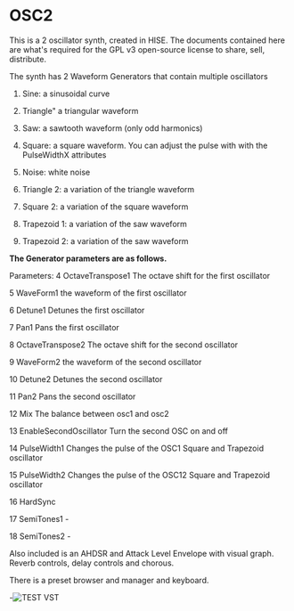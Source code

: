 # OSC2
This is a 2 oscillator synth, created in HISE.
The documents contained here are what's required for the GPL v3 open-source license to share, sell, distribute.

The synth has 2 Waveform Generators that contain multiple oscillators

1.	Sine:		a sinusoidal curve

2.	Triangle"		a triangular waveform

3.	Saw:		a sawtooth waveform (only odd harmonics)

4.	Square:		a square waveform. You can adjust the pulse with with the PulseWidthX attributes

5.	Noise:		white noise

6.	Triangle 2:		a variation of the triangle waveform

7.	Square 2:		a variation of the square waveform

8.	Trapezoid 1:		a variation of the saw waveform

9.	Trapezoid 2:		a variation of the saw waveform

<b>The Generator parameters are as follows. </b>

Parameters:
4	OctaveTranspose1	The octave shift for the first oscillator

5	WaveForm1	the waveform of the first oscillator

6	Detune1	Detunes the first oscillator

7	Pan1	Pans the first oscillator

8	OctaveTranspose2	The octave shift for the second oscillator

9	WaveForm2	the waveform of the second oscillator

10	Detune2	Detunes the second oscillator

11	Pan2	Pans the second oscillator

12	Mix	The balance between osc1 and osc2

13	EnableSecondOscillator	Turn the second OSC on and off

14	PulseWidth1	Changes the pulse of the OSC1 Square and Trapezoid oscillator

15	PulseWidth2	Changes the pulse of the OSC12 Square and Trapezoid oscillator

16	HardSync	


17	SemiTones1	-

18	SemiTones2	-

Also included is an AHDSR and Attack Level Envelope with visual graph. 
Reverb controls, delay controls and chorous. 

There is a preset browser and manager and keyboard. 

-![TEST VST](https://github.com/user-attachments/assets/f4e893b5-d8ff-460a-9836-17b94e7187bf)
